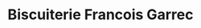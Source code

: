 ---
title: "Biscuiterie Francois Garrec"
url: /benodet/biscuiterie-francois-garrec/
shop: charcuterie
---
